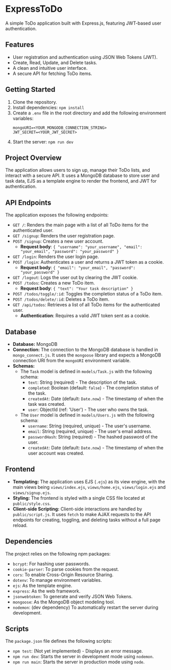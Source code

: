 # ExpressToDo

A simple ToDo application built with Express.js, featuring JWT-based user authentication.

## Features

*   User registration and authentication using JSON Web Tokens (JWT).
*   Create, Read, Update, and Delete tasks.
*   A clean and intuitive user interface.
*   A secure API for fetching ToDo items.

## Getting Started

1.  Clone the repository.
2.  Install dependencies: `npm install`
3.  Create a `.env` file in the root directory and add the following environment variables:
    ```
    mongoURI=<YOUR_MONGODB_CONNECTION_STRING>
    JWT_SECRET=<YOUR_JWT_SECRET>
    ```
4.  Start the server: `npm run dev`

## Project Overview

The application allows users to sign up, manage their ToDo lists, and interact with a secure API. It uses a MongoDB database to store user and task data, EJS as a template engine to render the frontend, and JWT for authentication.

## API Endpoints

The application exposes the following endpoints:

*   `GET /`: Renders the main page with a list of all ToDo items for the authenticated user.
*   `GET /signup`: Renders the user registration page.
*   `POST /signup`: Creates a new user account.
    *   **Request body**: `{ "username": "your_username", "email": "your_email", "password": "your_password" }`
*   `GET /login`: Renders the user login page.
*   `POST /login`: Authenticates a user and returns a JWT token as a cookie.
    *   **Request body**: `{ "email": "your_email", "password": "your_password" }`
*   `GET /logout`: Logs the user out by clearing the JWT cookie.
*   `POST /todos`: Creates a new ToDo item.
    *   **Request body**: `{ "text": "Your task description" }`
*   `POST /todos/toggle/:id`: Toggles the completion status of a ToDo item.
*   `POST /todos/delete/:id`: Deletes a ToDo item.
*   `GET /api/todos`: Retrieves a list of all ToDo items for the authenticated user.
    *   **Authentication**: Requires a valid JWT token sent as a cookie.

## Database

*   **Database:** MongoDB
*   **Connection:** The connection to the MongoDB database is handled in `mongo_connect.js`. It uses the `mongoose` library and expects a MongoDB connection URI from the `mongoURI` environment variable.
*   **Schemas:**
    *   The `Task` model is defined in `models/Task.js` with the following schema:
        *   `text`: String (required) - The description of the task.
        *   `completed`: Boolean (default: `false`) - The completion status of the task.
        *   `createdAt`: Date (default: `Date.now`) - The timestamp of when the task was created.
        *   `user`: ObjectId (ref: 'User') - The user who owns the task.
    *   The `User` model is defined in `models/Users.js` with the following schema:
        *   `username`: String (required, unique) - The user's username.
        *   `email`: String (required, unique) - The user's email address.
        *   `passwordHash`: String (required) - The hashed password of the user.
        *   `createdAt`: Date (default: `Date.now`) - The timestamp of when the user account was created.

## Frontend

*   **Templating:** The application uses EJS (`.ejs`) as its view engine, with the main views being `views/index.ejs`, `views/home.ejs`, `views/login.ejs` and `views/signup.ejs`.
*   **Styling:** The frontend is styled with a single CSS file located at `public/style.css`.
*   **Client-side Scripting:** Client-side interactions are handled by `public/script.js`. It uses `fetch` to make AJAX requests to the API endpoints for creating, toggling, and deleting tasks without a full page reload.

## Dependencies

The project relies on the following npm packages:

*   `bcrypt`: For hashing user passwords.
*   `cookie-parser`: To parse cookies from the request.
*   `cors`: To enable Cross-Origin Resource Sharing.
*   `dotenv`: To manage environment variables.
*   `ejs`: As the template engine.
*   `express`: As the web framework.
*   `jsonwebtoken`: To generate and verify JSON Web Tokens.
*   `mongoose`: As the MongoDB object modeling tool.
*   `nodemon`: (dev dependency) To automatically restart the server during development.

## Scripts

The `package.json` file defines the following scripts:

*   `npm test`: (Not yet implemented) - Displays an error message.
*   `npm run dev`: Starts the server in development mode using `nodemon`.
*   `npm run main`: Starts the server in production mode using `node`.